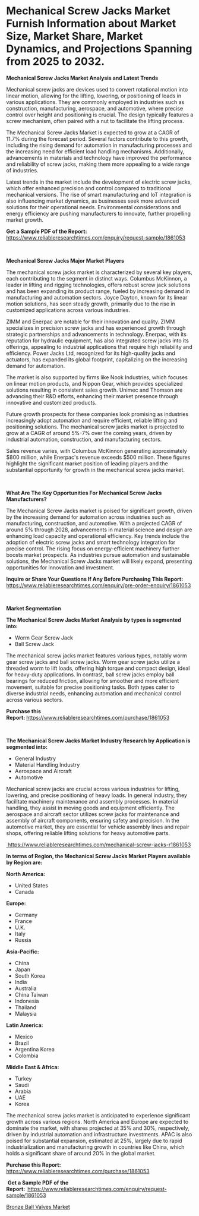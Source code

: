 <p><h1>Mechanical Screw Jacks Market Furnish Information about Market Size, Market Share, Market Dynamics, and Projections Spanning from 2025 to 2032.</h1></p><p><strong>Mechanical Screw Jacks Market Analysis and Latest Trends</strong></p>
<p><p>Mechanical screw jacks are devices used to convert rotational motion into linear motion, allowing for the lifting, lowering, or positioning of loads in various applications. They are commonly employed in industries such as construction, manufacturing, aerospace, and automotive, where precise control over height and positioning is crucial. The design typically features a screw mechanism, often paired with a nut to facilitate the lifting process.</p><p>The Mechanical Screw Jacks Market is expected to grow at a CAGR of 11.7% during the forecast period. Several factors contribute to this growth, including the rising demand for automation in manufacturing processes and the increasing need for efficient load handling mechanisms. Additionally, advancements in materials and technology have improved the performance and reliability of screw jacks, making them more appealing to a wide range of industries.</p><p>Latest trends in the market include the development of electric screw jacks, which offer enhanced precision and control compared to traditional mechanical versions. The rise of smart manufacturing and IoT integration is also influencing market dynamics, as businesses seek more advanced solutions for their operational needs. Environmental considerations and energy efficiency are pushing manufacturers to innovate, further propelling market growth.</p></p>
<p><strong>Get a Sample PDF of the Report:&nbsp;</strong> <a href="https://www.reliableresearchtimes.com/enquiry/request-sample/1861053?utm_campaign=2774&utm_medium=2&utm_source=Github&utm_content=ia&utm_term=22022025&utm_id=mechanical-screw-jacks">https://www.reliableresearchtimes.com/enquiry/request-sample/1861053</a></p>
<p>&nbsp;</p>
<p><strong>Mechanical Screw Jacks Major Market Players</strong></p>
<p><p>The mechanical screw jacks market is characterized by several key players, each contributing to the segment in distinct ways. Columbus McKinnon, a leader in lifting and rigging technologies, offers robust screw jack solutions and has been expanding its product range, fueled by increasing demand in manufacturing and automation sectors. Joyce Dayton, known for its linear motion solutions, has seen steady growth, primarily due to the rise in customized applications across various industries.</p><p>ZIMM and Enerpac are notable for their innovation and quality. ZIMM specializes in precision screw jacks and has experienced growth through strategic partnerships and advancements in technology. Enerpac, with its reputation for hydraulic equipment, has also integrated screw jacks into its offerings, appealing to industrial applications that require high reliability and efficiency. Power Jacks Ltd, recognized for its high-quality jacks and actuators, has expanded its global footprint, capitalizing on the increasing demand for automation.</p><p>The market is also supported by firms like Nook Industries, which focuses on linear motion products, and Nippon Gear, which provides specialized solutions resulting in consistent sales growth. Unimec and Thomson are advancing their R&D efforts, enhancing their market presence through innovative and customized products. </p><p>Future growth prospects for these companies look promising as industries increasingly adopt automation and require efficient, reliable lifting and positioning solutions. The mechanical screw jacks market is projected to grow at a CAGR of around 5%-7% over the coming years, driven by industrial automation, construction, and manufacturing sectors.</p><p>Sales revenue varies, with Columbus McKinnon generating approximately $800 million, while Enerpac's revenue exceeds $500 million. These figures highlight the significant market position of leading players and the substantial opportunity for growth in the mechanical screw jacks market.</p></p>
<p>&nbsp;</p>
<p><strong>What Are The Key Opportunities For Mechanical Screw Jacks Manufacturers?</strong></p>
<p><p>The Mechanical Screw Jacks market is poised for significant growth, driven by the increasing demand for automation across industries such as manufacturing, construction, and automotive. With a projected CAGR of around 5% through 2028, advancements in material science and design are enhancing load capacity and operational efficiency. Key trends include the adoption of electric screw jacks and smart technology integration for precise control. The rising focus on energy-efficient machinery further boosts market prospects. As industries pursue automation and sustainable solutions, the Mechanical Screw Jacks market will likely expand, presenting opportunities for innovation and investment.</p></p>
<p><strong>Inquire or Share Your Questions If Any Before Purchasing This Report:</strong> <a href="https://www.reliableresearchtimes.com/enquiry/pre-order-enquiry/1861053?utm_campaign=2774&utm_medium=2&utm_source=Github&utm_content=ia&utm_term=22022025&utm_id=mechanical-screw-jacks">https://www.reliableresearchtimes.com/enquiry/pre-order-enquiry/1861053</a></p>
<p>&nbsp;</p>
<p><strong>Market Segmentation</strong></p>
<p><strong>The Mechanical Screw Jacks Market Analysis by types is segmented into:</strong></p>
<p><ul><li>Worm Gear Screw Jack</li><li>Ball Screw Jack</li></ul></p>
<p><p>The mechanical screw jacks market features various types, notably worm gear screw jacks and ball screw jacks. Worm gear screw jacks utilize a threaded worm to lift loads, offering high torque and compact design, ideal for heavy-duty applications. In contrast, ball screw jacks employ ball bearings for reduced friction, allowing for smoother and more efficient movement, suitable for precise positioning tasks. Both types cater to diverse industrial needs, enhancing automation and mechanical control across various sectors.</p></p>
<p><strong>Purchase this Report:&nbsp;</strong><a href="https://www.reliableresearchtimes.com/purchase/1861053?utm_campaign=2774&utm_medium=2&utm_source=Github&utm_content=ia&utm_term=22022025&utm_id=mechanical-screw-jacks">https://www.reliableresearchtimes.com/purchase/1861053</a></p>
<p>&nbsp;</p>
<p><strong>The Mechanical Screw Jacks Market Industry Research by Application is segmented into:</strong></p>
<p><ul><li>General Industry</li><li>Material Handling Industry</li><li>Aerospace and Aircraft</li><li>Automotive</li></ul></p>
<p><p>Mechanical screw jacks are crucial across various industries for lifting, lowering, and precise positioning of heavy loads. In general industry, they facilitate machinery maintenance and assembly processes. In material handling, they assist in moving goods and equipment efficiently. The aerospace and aircraft sector utilizes screw jacks for maintenance and assembly of aircraft components, ensuring safety and precision. In the automotive market, they are essential for vehicle assembly lines and repair shops, offering reliable lifting solutions for heavy automotive parts.</p></p>
<p><a href="https://www.reliableresearchtimes.com/mechanical-screw-jacks-r1861053?utm_campaign=2774&utm_medium=2&utm_source=Github&utm_content=ia&utm_term=22022025&utm_id=mechanical-screw-jacks">&nbsp;https://www.reliableresearchtimes.com/mechanical-screw-jacks-r1861053</a></p>
<p><strong>In terms of Region, the Mechanical Screw Jacks Market Players available by Region are:</strong></p>
<p>
    <p> <strong> North America: </strong>
        <ul>
            <li>United States</li>
            <li>Canada</li>
        </ul>
        </p> 
    <p> <strong> Europe: </strong>
        <ul>
            <li>Germany</li>
            <li>France</li>
            <li>U.K.</li>
            <li>Italy</li>
            <li>Russia</li>
        </ul>
        </p> 
    <p> <strong> Asia-Pacific: </strong>
        <ul>
            <li>China</li>
            <li>Japan</li>
            <li>South Korea</li>
            <li>India</li>
            <li>Australia</li>
            <li>China Taiwan</li>
            <li>Indonesia</li>
            <li>Thailand</li>
            <li>Malaysia</li>
        </ul>
        </p> 
    <p> <strong> Latin America: </strong>
        <ul>
            <li>Mexico</li>
            <li>Brazil</li>
            <li>Argentina Korea</li>
            <li>Colombia</li>
        </ul>
        </p> 
    <p> <strong> Middle East & Africa: </strong>
        <ul>
            <li>Turkey</li>
            <li>Saudi</li>
            <li>Arabia</li>
            <li>UAE</li>
            <li>Korea</li>
        </ul>
    </p>
    </p>
<p><p>The mechanical screw jacks market is anticipated to experience significant growth across various regions. North America and Europe are expected to dominate the market, with shares projected at 35% and 30%, respectively, driven by industrial automation and infrastructure investments. APAC is also poised for substantial expansion, estimated at 25%, largely due to rapid industrialization and manufacturing growth in countries like China, which holds a significant share of around 20% in the global market.</p></p>
<p><strong>Purchase this Report: </strong><a href="https://www.reliableresearchtimes.com/purchase/1861053?utm_campaign=2774&utm_medium=2&utm_source=Github&utm_content=ia&utm_term=22022025&utm_id=mechanical-screw-jacks">https://www.reliableresearchtimes.com/purchase/1861053</a></p>
<p>&nbsp;<strong>Get a Sample PDF of the Report:&nbsp;&nbsp;</strong><a href="https://www.reliableresearchtimes.com/enquiry/request-sample/1861053?utm_campaign=2774&utm_medium=2&utm_source=Github&utm_content=ia&utm_term=22022025&utm_id=mechanical-screw-jacks">https://www.reliableresearchtimes.com/enquiry/request-sample/1861053</a></p>
<p><strong></strong></p>
<p><p><a href="https://github.com/birbamanan03/Market-Research-Report-List-1/blob/main/bronze-ball-valves-market.md?utm_campaign=2774&utm_medium=2&utm_source=Github&utm_content=ia&utm_term=22022025&utm_id=mechanical-screw-jacks">Bronze Ball Valves Market</a></p></p>